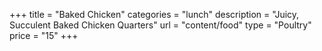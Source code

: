 +++
title = "Baked Chicken" 
categories = "lunch"
description = "Juicy, Succulent Baked Chicken Quarters"
url = "content/food"
type = "Poultry"
price = "15"
+++

